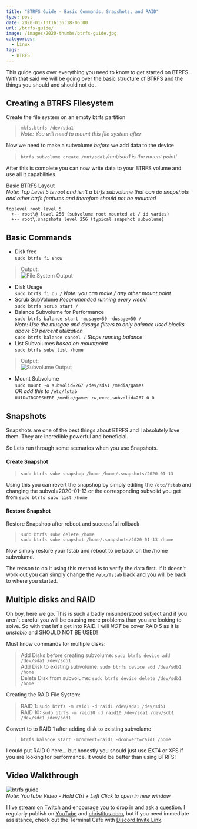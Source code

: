 ```yaml
---
title: "BTRFS Guide - Basic Commands, Snapshots, and RAID"
type: post
date: 2020-01-13T16:36:18-06:00
url: /btrfs-guide/
image: /images/2020-thumbs/btrfs-guide.jpg
categories:
  - Linux
tags:
  - BTRFS
---
```

This guide goes over everything you need to know to get started on BTRFS. With that said we will be going over the basic structure of BTRFS and the things you should and should not do. <!--more-->

## Creating a BTRFS Filesystem

Create the file system on an empty btrfs partition  
> `mkfs.btrfs /dev/sda1`  
_Note: You will need to mount this file system after_

Now we need to make a subvolume *before* we add data to the device  
> `btrfs subvolume create /mnt/sda1` _/mnt/sda1 is the mount point!_

After this is complete you can now write data to your BTRFS volume and use all it capabilities. 

Basic BTRFS Layout  
_Note: Top Level 5 is root and isn't a btrfs subvolume that can do snapshots and other btrfs features and therefore should not be mounted_  
```
toplevel root level 5
  +-- root\@ level 256 (subvolume root mounted at / id varies)
  +-- root\.snapshots level 256 (typical snapshot subvolume)
```

## Basic Commands

  - Disk free  
`sudo btrfs fi show`  
> Output:  
![File System Output](/images/2020/btrfs/fishow.png)

  - Disk Usage  
`sudo btrfs fi du /` _Note: you can make / any other mount point_  
  - Scrub SubVolume *Recommended running every week!*  
`sudo btrfs scrub start /`  
  - Balance Subvolume for Performance  
`sudo btrfs balance start -musage=50 -dusage=50 /`  
_Note: Use the musgae and dusage filters to only balance used blocks above 50 percent utilization_  
`sudo btrfs balance cancel /` _Stops running balance_  
  - List Subvolumes *based on mountpoint*  
`sudo btrfs subv list /home`  
> Output:  
![Subvolume Output](/images/2020/btrfs/subv-list.png)

  - Mount Subvolume  
`sudo mount -o subvolid=267 /dev/sda1 /media/games`  
*OR add this to* `/etc/fstab`  
`UUID=IDGOESHERE /media/games rw,exec,subvolid=267 0 0`

## Snapshots

Snapshots are one of the best things about BTRFS and I absolutely love them. They are incredible powerful and beneficial. 

So Lets run through some scenarios when you use Snapshots.

#### Create Snapshot  
> `sudo btrfs subv snapshop /home /home/.snapshots/2020-01-13`

Using this you can revert the snapshop by simply editing the `/etc/fstab` and changing the subvol=2020-01-13 or the corresponding subvolid you get from `sudo btrfs subv list /home`

#### Restore Snapshot
Restore Snapshop after reboot and successful rollback
> `sudo btrfs subv delete /home`  
`sudo btrfs subv snapshot /home/.snapshots/2020-01-13 /home`

Now simply restore your fstab and reboot to be back on the /home subvolume. 

The reason to do it using this method is to verify the data first. If it doesn't work out you can simply change the `/etc/fstab` back and you will be back to where you started. 

## Multiple disks and RAID

Oh boy, here we go. This is such a badly misunderstood subject and if you aren't careful you will be causing more problems than you are looking to solve. So with that let's get into RAID. I will *NOT* be cover RAID 5 as it is *unstable* and SHOULD NOT BE USED!

Must know commands for multiple disks:  
> Add Disks before creating subvolume: `sudo btrfs device add /dev/sda1 /dev/sdb1`  
Add Disk to existing subvolume: `sudo btrfs device add /dev/sdb1 /home`  
Delete Disk from subvolume: `sudo btrfs device delete /dev/sdb1 /home`  

Creating the RAID File System:  
> RAID 1: `sudo btrfs -m raid1 -d raid1 /dev/sda1 /dev/sdb1`  
RAID 10: `sudo btrfs -m raid10 -d raid10 /dev/sda1 /dev/sdb1 /dev/sdc1 /dev/sdd1`

Convert to to RAID 1 after adding disk to existing subvolume  
> `btrfs balance start -mconvert=raid1 -dconvert=raid1 /home`

I could put RAID 0 here... but honestly you should just use EXT4 or XFS if you are looking for performance. It would be better than using BTRFS!

## Video Walkthrough
[![btrfs guide](https://img.youtube.com/vi/J2QP4onqJKI/0.jpg)](https://www.youtube.com/watch?v=J2QP4onqJKI)  
_Note: YouTube Video - Hold Ctrl + Left Click to open in new window_

I live stream on [Twitch][1] and encourage you to drop in and ask a question. I regularly publish on [YouTube][2] and [christitus.com][3], but if you need immediate assistance, check out the Terminal Cafe with [Discord Invite Link][4].

 [1]: https://twitch.tv/christitustech
 [2]: https://www.youtube.com/c/ChrisTitusTech
 [3]: https://christitus.com/
 [4]: https://christitus.com/discord
